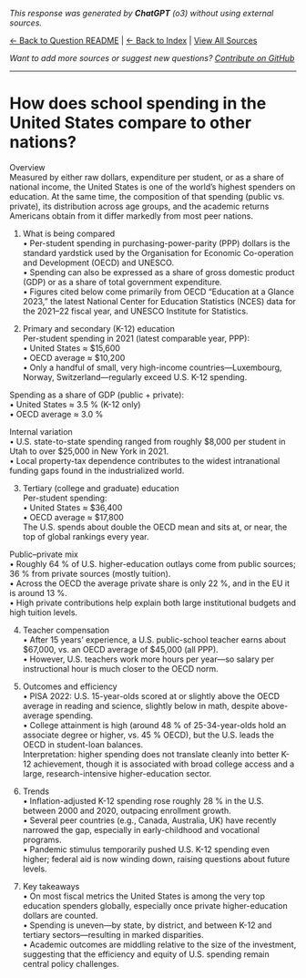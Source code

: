 <!-- 
Generated by: chatgpt
Model: o3
Prompt type: default
Generated at: 2025-06-12T20:53:54.215383
-->

*This response was generated by **ChatGPT** (o3) without using external sources.*

[← Back to Question README](README.md) | [← Back to Index](../README.md) | [View All Sources](../allsources.md)

*Want to add more sources or suggest new questions? [Contribute on GitHub](https://github.com/justinwest/SuggestedSources)*

---

# How does school spending in the United States compare to other nations?

Overview  
Measured by either raw dollars, expenditure per student, or as a share of national income, the United States is one of the world’s highest spenders on education. At the same time, the composition of that spending (public vs. private), its distribution across age groups, and the academic returns Americans obtain from it differ markedly from most peer nations.

1. What is being compared  
• Per-student spending in purchasing-power-parity (PPP) dollars is the standard yardstick used by the Organisation for Economic Co-operation and Development (OECD) and UNESCO.  
• Spending can also be expressed as a share of gross domestic product (GDP) or as a share of total government expenditure.  
• Figures cited below come primarily from OECD “Education at a Glance 2023,” the latest National Center for Education Statistics (NCES) data for the 2021–22 fiscal year, and UNESCO Institute for Statistics.

2. Primary and secondary (K-12) education  
Per-student spending in 2021 (latest comparable year, PPP):  
• United States ≈ $15,600  
• OECD average ≈ $10,200  
• Only a handful of small, very high-income countries—Luxembourg, Norway, Switzerland—regularly exceed U.S. K-12 spending.

Spending as a share of GDP (public + private):  
• United States ≈ 3.5 % (K-12 only)  
• OECD average ≈ 3.0 %

Internal variation  
• U.S. state-to-state spending ranged from roughly $8,000 per student in Utah to over $25,000 in New York in 2021.  
• Local property-tax dependence contributes to the widest intranational funding gaps found in the industrialized world.

3. Tertiary (college and graduate) education  
Per-student spending:  
• United States ≈ $36,400  
• OECD average ≈ $17,800  
The U.S. spends about double the OECD mean and sits at, or near, the top of global rankings every year.

Public–private mix  
• Roughly 64 % of U.S. higher-education outlays come from public sources; 36 % from private sources (mostly tuition).  
• Across the OECD the average private share is only 22 %, and in the EU it is around 13 %.  
• High private contributions help explain both large institutional budgets and high tuition levels.

4. Teacher compensation  
• After 15 years’ experience, a U.S. public-school teacher earns about $67,000, vs. an OECD average of $45,000 (all PPP).  
• However, U.S. teachers work more hours per year—so salary per instructional hour is much closer to the OECD norm.

5. Outcomes and efficiency  
• PISA 2022: U.S. 15-year-olds scored at or slightly above the OECD average in reading and science, slightly below in math, despite above-average spending.  
• College attainment is high (around 48 % of 25-34-year-olds hold an associate degree or higher, vs. 45 % OECD), but the U.S. leads the OECD in student-loan balances.  
Interpretation: higher spending does not translate cleanly into better K-12 achievement, though it is associated with broad college access and a large, research-intensive higher-education sector.

6. Trends  
• Inflation-adjusted K-12 spending rose roughly 28 % in the U.S. between 2000 and 2020, outpacing enrollment growth.  
• Several peer countries (e.g., Canada, Australia, UK) have recently narrowed the gap, especially in early-childhood and vocational programs.  
• Pandemic stimulus temporarily pushed U.S. K-12 spending even higher; federal aid is now winding down, raising questions about future levels.

7. Key takeaways  
• On most fiscal metrics the United States is among the very top education spenders globally, especially once private higher-education dollars are counted.  
• Spending is uneven—by state, by district, and between K-12 and tertiary sectors—resulting in marked disparities.  
• Academic outcomes are middling relative to the size of the investment, suggesting that the efficiency and equity of U.S. spending remain central policy challenges.